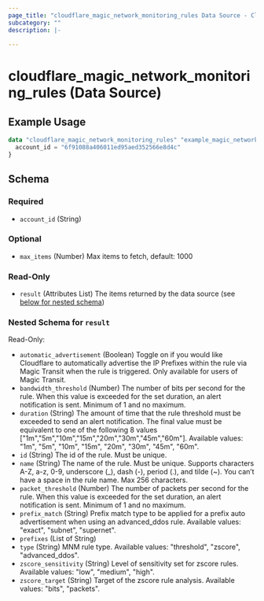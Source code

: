 ```yaml
---
page_title: "cloudflare_magic_network_monitoring_rules Data Source - Cloudflare"
subcategory: ""
description: |-
  
---
```


# cloudflare_magic_network_monitoring_rules (Data Source)



## Example Usage

```terraform
data "cloudflare_magic_network_monitoring_rules" "example_magic_network_monitoring_rules" {
  account_id = "6f91088a406011ed95aed352566e8d4c"
}
```

<!-- schema generated by tfplugindocs -->
## Schema

### Required

- `account_id` (String)

### Optional

- `max_items` (Number) Max items to fetch, default: 1000

### Read-Only

- `result` (Attributes List) The items returned by the data source (see [below for nested schema](#nestedatt--result))

<a id="nestedatt--result"></a>
### Nested Schema for `result`

Read-Only:

- `automatic_advertisement` (Boolean) Toggle on if you would like Cloudflare to automatically advertise the IP Prefixes within the rule via Magic Transit when the rule is triggered. Only available for users of Magic Transit.
- `bandwidth_threshold` (Number) The number of bits per second for the rule. When this value is exceeded for the set duration, an alert notification is sent. Minimum of 1 and no maximum.
- `duration` (String) The amount of time that the rule threshold must be exceeded to send an alert notification. The final value must be equivalent to one of the following 8 values ["1m","5m","10m","15m","20m","30m","45m","60m"].
Available values: "1m", "5m", "10m", "15m", "20m", "30m", "45m", "60m".
- `id` (String) The id of the rule. Must be unique.
- `name` (String) The name of the rule. Must be unique. Supports characters A-Z, a-z, 0-9, underscore (_), dash (-), period (.), and tilde (~). You can’t have a space in the rule name. Max 256 characters.
- `packet_threshold` (Number) The number of packets per second for the rule. When this value is exceeded for the set duration, an alert notification is sent. Minimum of 1 and no maximum.
- `prefix_match` (String) Prefix match type to be applied for a prefix auto advertisement when using an advanced_ddos rule.
Available values: "exact", "subnet", "supernet".
- `prefixes` (List of String)
- `type` (String) MNM rule type.
Available values: "threshold", "zscore", "advanced_ddos".
- `zscore_sensitivity` (String) Level of sensitivity set for zscore rules.
Available values: "low", "medium", "high".
- `zscore_target` (String) Target of the zscore rule analysis.
Available values: "bits", "packets".


